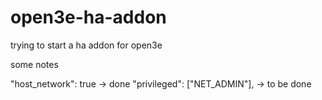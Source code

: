 # open3e-ha-addon
trying to start a ha addon for open3e

some notes

  "host_network": true -> done
  "privileged": ["NET_ADMIN"], -> to be done

